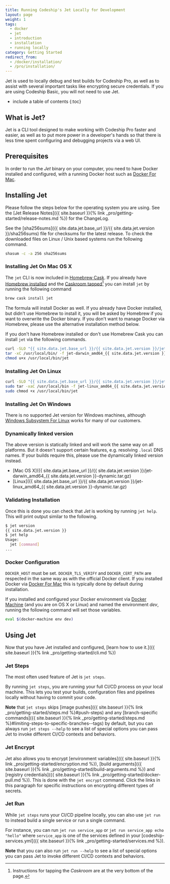 ```yaml
---
title: Running Codeship's Jet Locally for Development
layout: page
weight: 1
tags:
  - docker
  - jet
  - introduction
  - installation
  - running locally
category: Getting Started
redirect_from:
  - /docker/installation/
  - /pro/installation/
---
```


<div class="info-block">
Jet is used to locally debug and test builds for Codeship Pro, as well as to assist with several important tasks like encrypting secure credentials. If you are using Codeship Basic, you will not need to use Jet.
</div>

* include a table of contents
{:toc}

## What is Jet?

Jet is a CLI tool designed to make working with Codeship Pro faster and easier, as well as to put more power in a developer's hands so that there is less time spent configuring and debugging projects via a web UI.

## Prerequisites

In order to run the _Jet_ binary on your computer, you need to have Docker installed and configured, with a running Docker host such as [Docker For Mac](https://docs.docker.com/docker-for-mac/).

## Installing Jet

Please follow the steps below for the operating system you are using. See the [Jet Release Notes]({{ site.baseurl }}{% link _pro/getting-started/release-notes.md %}) for the ChangeLog.

See the [sha256sums]({{ site.data.jet.base_url }}/{{ site.data.jet.version }}/sha256sums) file for checksums for the latest release. To check the downloaded files on Linux / Unix based systems run the following command.

```bash
shasum -c -a 256 sha256sums
```

### Installing Jet On Mac OS X

The `jet` CLI is now included in [Homebrew Cask](https://caskroom.github.io/). If you already have [Homebrew installed](http://brew.sh/) and the [Caskroom tapped](https://caskroom.github.io/)[^1] you can install `jet` by running the following command

```bash
brew cask install jet
```

The formula will install Docker as well. If you already have Docker installed, but didn't use Homebrew to install it, you will be asked by Homebrew if you want to overwrite the Docker binary. If you don't want to manage Docker via Homebrew, please use the alternative installation method below.

If you don't have Homebrew installed or don't use Homebrew Cask you can install `jet` via the following commands.

```bash
curl -SLO "{{ site.data.jet.base_url }}/{{ site.data.jet.version }}/jet-darwin_amd64_{{ site.data.jet.version }}.tar.gz"
tar -xC /usr/local/bin/ -f jet-darwin_amd64_{{ site.data.jet.version }}.tar.gz
chmod u+x /usr/local/bin/jet
```

[^1]: Instructions for tapping the _Caskroom_ are at the very bottom of the page.

### Installing Jet On Linux

```bash
curl -SLO "{{ site.data.jet.base_url }}/{{ site.data.jet.version }}/jet-linux_amd64_{{ site.data.jet.version }}.tar.gz"
sudo tar -xaC /usr/local/bin -f jet-linux_amd64_{{ site.data.jet.version }}.tar.gz
sudo chmod +x /usr/local/bin/jet
```

### Installing Jet On Windows

There is no supported Jet version for Windows machines, although [Windows Subsystem For Linux](https://blogs.msdn.microsoft.com/wsl/) works for many of our customers.

### Dynamically linked version

The above version is statically linked and will work the same way on all platforms. But it doesn't support certain features, e.g. resolving `.local` DNS names. If your builds require this, please use the dynamically linked version instead.

* [Mac OS X]({{ site.data.jet.base_url }}/{{ site.data.jet.version }}/jet-darwin_amd64_{{ site.data.jet.version }}-dynamic.tar.gz)
* [Linux]({{ site.data.jet.base_url }}/{{ site.data.jet.version }}/jet-linux_amd64_{{ site.data.jet.version }}-dynamic.tar.gz)

### Validating Installation

Once this is done you can check that _Jet_ is working by running `jet help`. This will print output similar to the following.

```bash
$ jet version
{{ site.data.jet.version }}
$ jet help
Usage:
  jet [command]
...
```

### Docker Configuration

`DOCKER_HOST` must be set. `DOCKER_TLS_VERIFY` and `DOCKER_CERT_PATH` are respected in the same way as with the official Docker client. If you installed Docker via [Docker For Mac](https://docs.docker.com/docker-for-mac/) this is typically done by default during installation.

If you installed and configured your Docker environment via [Docker Machine](https://docs.docker.com/machine/) (and you are on OS X or Linux) and named the environment _dev_, running the following command will set those variables.

```bash
eval $(docker-machine env dev)
```

## Using Jet

Now that you have Jet installed and configured, [learn how to use it.]({{ site.baseurl }}{% link _pro/getting-started/cli.md %})

### Jet Steps

The most often used feature of Jet is `jet steps`.

By running `jet steps`, you are running your full CI/CD process on your local machine. This lets you test your builds, configuration files and pipelines locally without having to commit your code.

**Note** that `jet steps` skips [image pushes]({{ site.baseurl }}{% link _pro/getting-started/steps.md %}#push-steps) and any [branch-specific commands]({{ site.baseurl }}{% link _pro/getting-started/steps.md %}#limiting-steps-to-specific-branches--tags) by default, but you can always run `jet steps --help` to see a list of special options you can pass Jet to invoke different CI/CD contexts and behaviors.

### Jet Encrypt

Jet also allows you to encrypt [environment variables]({{ site.baseurl }}{% link _pro/getting-started/encryption.md %}), [build arguments]({{ site.baseurl }}{% link _pro/getting-started/build-arguments.md %}) and [registry credentials]({{ site.baseurl }}{% link _pro/getting-started/docker-pull.md %}). This is done with the `jet encrypt` command. Click the links in this paragraph for specific instructions on encrypting different types of secrets.

### Jet Run

While `jet steps` runs your CI/CD pipeline locally, you can also use `jet run` to instead build a single service or run a single command.

For instance, you can run `jet run service_app` or `jet run service_app echo "hello"` where `service_app` is one of the services defined in your [codeship-services.yml]({{ site.baseurl }}{% link _pro/getting-started/services.md %}).

**Note** that you can also run `jet run --help` to see a list of special options you can pass Jet to invoke different CI/CD contexts and behaviors.
